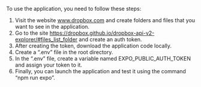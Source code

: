 To use the application, you need to follow these steps:

1. Visit the website www.dropbox.com and create folders and files that you want to see in the application.
2. Go to the site https://dropbox.github.io/dropbox-api-v2-explorer/#files_list_folder and create an auth token.
3. After creating the token, download the application code locally.
4. Create a “.env” file in the root directory.
5. In the “.env” file, create a variable named EXPO_PUBLIC_AUTH_TOKEN and assign your token to it.
6. Finally, you can launch the application and test it using the command “npm run expo”.
